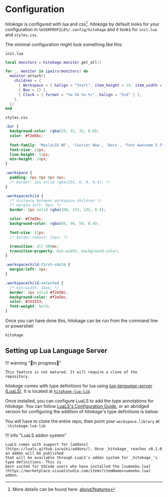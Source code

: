 # Configuration

*hitokage* is configured with lua and css[^1]. *hitokage* by default looks for your configuration in
`%USERPROFILE%/.config/hitokage` and it looks for `init.lua` and `styles.css`.

The minimal configuration might look something like this:

`init.lua`
```lua
local monitors = hitokage.monitor.get_all()

for _, monitor in ipairs(monitors) do
  monitor:attach({
    children = {
      { Workspace = { halign = "Start", item_height = 24, item_width = 24 } },
      { Box = {} },
      { Clock = { format = "%a %b %u %r", halign = "End" } },
    },
  })
end
```

`styles.css`
```css
.bar {
  background-color: rgba(29, 32, 33, 0.0);
  color: #f2e5bc;
  
  font-family: 'MesloLGS NF', 'Courier New', 'Bars', 'Font Awesome 5 Free';
  font-size: 12px;
  line-height: 12px;
  min-height: 24px;
}

.workspace {
  padding: 0px 0px 0px 0px;
  /* border: 1px solid rgba(255, 0, 0, 0.4); */
}

.workspacechild {
  /* distance between workspace children */
  /* margin-left: 8px; */
  border: 1px solid rgba(168, 153, 132, 0.4);

  color: #f2e5bc;
  background-color: rgba(60, 56, 54, 0.4);

  font-size: 11px;
  /* border-radius: 11px; */

  transition: all 500ms;
  transition-property: min-width, background-color;
}

.workspacechild:first-child {
  margin-left: 0px;
}

.workspacechild:selected {
  /* min-width: 32px; */
  border: 1px solid #f2e5bc;
  background-color: #f2e5bc;
  color: #333333;
  font-weight: bold;
}
```

Once you can have done this, hitokage can be run from the command line or powershell

```powershell
hitokage
```

[^1]: More details can be found here: [about/features](../features.html)

## Setting up Lua Language Server

!!! warning "🚧In progress🚧"

    This feature is not matured. It will require a clone of the repository.

_hitokage_ comes with type definitions for lua using [_lua-language-server_ (LuaLS)](https://luals.github.io/). It is located at [`hitokage-lua-lib`](https://github.com/codyduong/hitokage/tree/master/hitokage-lua-lib).

Once installed, you can configure LuaLS to add the type annotations for _hitokage_. You can follow [LuaLS's Configuration Guide](https://luals.github.io/wiki/configuration/), or an abridged version for configuring the addition of _hitokage_'s type definitions is below:

You will have to clone the entire repo, then point your `workspace.library` at `.\hitokage-lua-lib`

!!! info "LuaLS addon system"

    LuaLS comes with support for [addons](https://luals.github.io/wiki/addons/). Once _hitokage_ reaches v0.1.0 an addon will be published
    that will be available through LuaLS's addon system for _hitokage_'s type definitions. This is
    best suited for VSCode users who have installed the [sumneko.lua](https://marketplace.visualstudio.com/items?itemName=sumneko.lua) addon.
